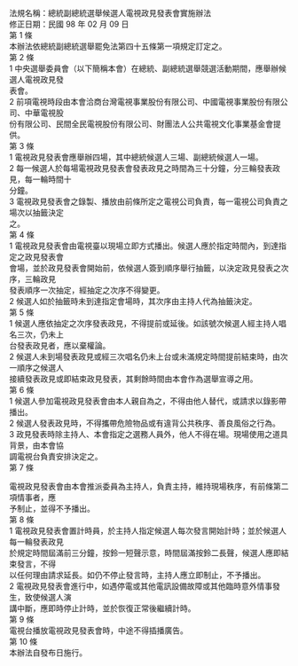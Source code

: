 法規名稱：總統副總統選舉候選人電視政見發表會實施辦法  
修正日期：民國 98 年 02 月 09 日  
第 1 條  
本辦法依總統副總統選舉罷免法第四十五條第一項規定訂定之。  
第 2 條  
1 中央選舉委員會（以下簡稱本會）在總統、副總統選舉競選活動期間，應舉辦候選人電視政見發  
表會。  
2 前項電視時段由本會洽商台灣電視事業股份有限公司、中國電視事業股份有限公司、中華電視股  
份有限公司、民間全民電視股份有限公司、財團法人公共電視文化事業基金會提供。  
第 3 條  
1 電視政見發表會應舉辦四場，其中總統候選人三場、副總統候選人一場。  
2 每一候選人於每場電視政見發表會發表政見之時間為三十分鐘，分三輪發表政見，每一輪時間十  
分鐘。  
3 電視政見發表會之錄製、播放由前條所定之電視公司負責，每一電視公司負責之場次以抽籤決定  
之。  
第 4 條  
1 電視政見發表會由電視臺以現場立即方式播出。候選人應於指定時間內，到達指定之政見發表會  
會場，並於政見發表會開始前，依候選人簽到順序舉行抽籤，以決定政見發表之次序，三輪政見  
發表順序一次抽定，經抽定之次序不得變更。  
2 候選人如於抽籤時未到達指定會場時，其次序由主持人代為抽籤決定。  
第 5 條  
1 候選人應依抽定之次序發表政見，不得提前或延後。如該號次候選人經主持人唱名三次，仍未上  
台發表政見者，應以棄權論。  
2 候選人未到場發表政見或經三次唱名仍未上台或未滿規定時間提前結束時，由次一順序之候選人  
接續發表政見或即結束政見發表，其剩餘時間由本會作為選舉宣導之用。  
第 6 條  
1 候選人參加電視政見發表會由本人親自為之，不得由他人替代，或請求以錄影帶播出。  
2 候選人發表政見時，不得攜帶危險物品或有違背公共秩序、善良風俗之行為。  
3 政見發表時除主持人、本會指定之選務人員外，他人不得在場。現場使用之道具背景，由本會協  
調電視台負責安排決定之。  
第 7 條  


電視政見發表會由本會推派委員為主持人，負責主持，維持現場秩序，有前條第二項情事者，應  
予制止，並得不予播出。  
第 8 條  
1 電視政見發表會置計時員，於主持人指定候選人每次發言開始計時；並於候選人每一輪發表政見  
於規定時間屆滿前三分鐘，按鈴一短聲示意，時間屆滿按鈴二長聲，候選人應即結束發言，不得  
以任何理由請求延長。如仍不停止發言時，主持人應立即制止，不予播出。  
2 電視政見發表會進行中，如遇停電或其他電訊設備故障或其他臨時意外情事發生，致使候選人演  
講中斷，應即時停止計時，並於恢復正常後繼續計時。  
第 9 條  
電視台播放電視政見發表會時，中途不得插播廣告。  
第 10 條  
本辦法自發布日施行。  


